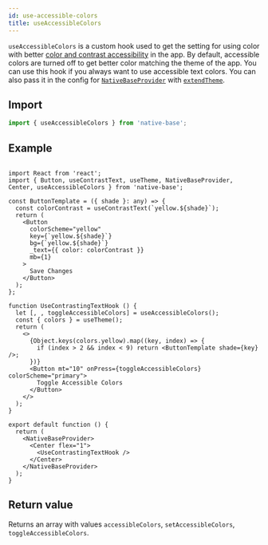 ```yaml
---
id: use-accessible-colors
title: useAccessibleColors
---
```


`useAccessibleColors` is a custom hook used to get the setting for using color with better [color and contrast accessibility](https://web.dev/color-and-contrast-accessibility/) in the app. By default, accessible colors are turned off to get better color matching the theme of the app. You can use this hook if you always want to use accessible text colors. You can also pass it in the config for [`NativeBaseProvider`](setup-provider.md) with [`extendTheme`](setup-provider.md#add-custom-theme-optional).

## Import

```jsx
import { useAccessibleColors } from 'native-base';
```

## Example

```SnackPlayer name=useAccessibleColors

import React from 'react';
import { Button, useContrastText, useTheme, NativeBaseProvider, Center, useAccessibleColors } from 'native-base';

const ButtonTemplate = ({ shade }: any) => {
  const colorContrast = useContrastText(`yellow.${shade}`);
  return (
    <Button
      colorScheme="yellow"
      key={`yellow.${shade}`}
      bg={`yellow.${shade}`}
      _text={{ color: colorContrast }}
      mb={1}
    >
      Save Changes
    </Button>
  );
};

function UseContrastingTextHook () {
  let [, , toggleAccessibleColors] = useAccessibleColors();
  const { colors } = useTheme();
  return (
    <>
      {Object.keys(colors.yellow).map((key, index) => {
        if (index > 2 && index < 9) return <ButtonTemplate shade={key} />;
      })}
      <Button mt="10" onPress={toggleAccessibleColors} colorScheme="primary">
        Toggle Accessible Colors
      </Button>
    </>
  );
}

export default function () {
  return (
    <NativeBaseProvider>
      <Center flex="1">
        <UseContrastingTextHook />
      </Center>
    </NativeBaseProvider>
  );
}
```

## Return value

Returns an array with values `accessibleColors`, `setAccessibleColors`, `toggleAccessibleColors`.
